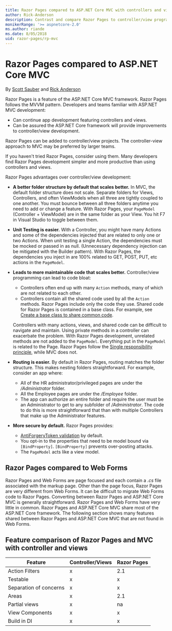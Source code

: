 ```yaml
---
title: Razor Pages compared to ASP.NET Core MVC with controllers and views
author: Rick-Anderson
description: Contrast and compare Razor Pages to controller/view programming in ASP.NET Core
monikerRange: '>= aspnetcore-2.0'
ms.author: riande
ms.date: 8/05/2018
uid: razor-pages/rp-mvc
---
```

# Razor Pages compared to ASP.NET Core MVC

By [Scott Sauber](https://twitter.com/scottsauber) and [Rick Anderson](https://twitter.com/RickAndMSFT)

Razor Pages is a feature of the ASP.NET Core MVC framework. Razor Pages follows the MVVM pattern. Developers and teams familiar with ASP.NET MVC development:

* Can continue app development featuring controllers and views.
* Can be assured the ASP.NET Core framework will provide improvements to controller/view development.

Razor Pages can be added to controller/view projects. The controller-view approach to MVC may be preferred by larger teams.

If you haven't tried Razor Pages, consider using them. Many developers find Razor Pages development simpler and more productive than using controllers and views.

Razor Pages advantages over controller/view development:

* **A better folder structure by default that scales better.**  In MVC, the default folder structure  does not scale.  Separate folders for Views, Controllers, and often ViewModels when all three are tightly coupled to one another.  You must bounce between all three folders anytime you need to add or change a feature.  With Razor Pages, your `PageModel` (Controller + ViewModel) are in the same folder as your View.  You hit F7 in Visual Studio to toggle between them.
* **Unit Testing is easier.**  With a Controller, you might have many Actions and some of the dependencies injected that are related to only one or two Actions.  When unit testing a single Action, the dependencies must be mocked or passed in as null. (Unnecessary dependency injection can be mitigated with the Builder pattern).  With Razor Pages, the dependencies you inject in are 100% related to GET, POST, PUT, etc actions in the `PageModel`.
* **Leads to more maintainable code that scales better.**  Controller/view programming can lead to code bloat:
  * Controllers often end up with many `Action` methods, many of which are not related to each other.
  * Controllers contain all the shared code used by all the `Action` methods. Razor Pages include only the code they use. Shared code for Razor Pages is contained in a base class. For example, see [Create a base class to share common code](xref:data/ef-rp/update-related-data#create-a-base-class-to-share-common-code).

  Controllers with many actions, views, and shared code can be difficult to navigate and maintain. Using private methods in a controller can exacerbate the problem. With Razor Pages development, unrelated methods are not added to the `PageModel`. Everything  put in the `PageModel` is related to the Page. 
 Razor Pages follow the [Single responsibility principle](https://wikipedia.org/wiki/Single_responsibility_principle), while MVC does not.
* **Routing is easier.**  By default in Razor Pages, routing matches the folder structure.  This makes nesting folders straightforward.  For example, consider an app where:
  * All of the HR administrator/privileged pages are under the */Administrator* folder.
  * All the Employee pages are under the */Employee* folder.  
  * The app can authorize an entire folder and require the user must be an Administrator to get to any subfolder of */Administrator*. The code to do this is more straightforward that than with multiple Controllers that make up the Administrator features.
* **More secure by default.**  Razor Pages provides:
  * [AntiForgeryToken validation](xref:razor-pages/index#xsrfcsrf-and-razor-pages) by default.
  * You opt-in to the properties that need to be model bound via `[BindProperty]`.  `[BindProperty]` prevents over-posting attacks.
  * The `PageModel` acts like a view model.

## Razor Pages compared to Web Forms

Razor Pages and Web Forms are page focused and each contain a *.cs* file associated with the markup page. Other than the page focus, Razor Pages are very different from Web Forms. It can be difficult to migrate Web Forms code to Razor Pages. Converting between Razor Pages and ASP.NET Core MVC is generally straightforward. Razor Pages and Web Forms have very little in common. Razor Pages and ASP.NET Core MVC share most of the ASP.NET Core framework. The following section shows many features shared between Razor Pages and ASP.NET Core MVC that are not found in Web Forms.

## Feature comparison of Razor Pages and MVC with controller and views

|Feature | Controller/Views | Razor Pages|
| ----| ----------------- | ------------ |
|Action Filters | x |  2.1 |
|Testable| x | x |
|Separation of concerns| x | x |
|Areas| x | 2.1 |
|Partial views| x | na |
|View Components | x | x|
|Build in DI | x | x |